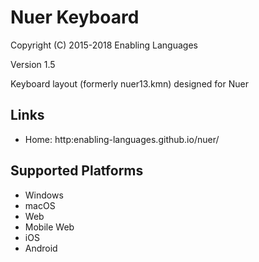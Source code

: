 Nuer Keyboard
=====================

Copyright (C) 2015-2018 Enabling Languages

Version 1.5

Keyboard layout (formerly nuer13.kmn) designed for Nuer

Links
-----

 * Home:     http:enabling-languages.github.io/nuer/


Supported Platforms
-------------------
 * Windows
 * macOS
 * Web
 * Mobile Web
 * iOS
 * Android
